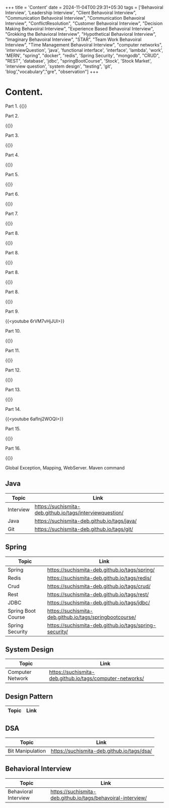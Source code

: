 +++
title = 'Content'
date = 2024-11-04T00:29:31+05:30
tags = ['Behavoiral Interview', 'Leadership Interview', "Client Behavoiral Interview", "Communication Behavoiral Interview",
    "Communication Behavoiral Interview", "ConflictResolution", "Customer Behavoiral Interview", "Decision Making Behavoiral Interview", "Experience Based Behavoiral Interview", "Grokking the Behavioral Interview", "Hypothetical Behavioral Interview", "Imaginary Behavoiral Interview", "STAR", "Team Work Behavoiral Interview", "Time Management Behavoiral Interview", "computer networks", 'interviewQuestion', 'java', 'functional interface', 'interface', 'lambda', 'work', 'MERN', "spring", "docker", "redis", 'Spring Security', "mongodb", "CRUD", "REST", 'database', 'jdbc', "springBootCourse", 'Stock', 'Stock Market', 'interview question', 'system design', "testing", 'git', 'blog',"vocabulary","gre", "observation"]
+++

# Content.


Part 1.
{{<youtube iJLL-KPqBpM>}}


Part 2.

{{<youtube bBTPZ9NdSk8>}}

Part 3.

{{<youtube FU4WlwfS3G0>}}

Part 4.

{{<youtube iuqZvajTOyA>}}

Part 5.

{{<youtube kx-XDoPjoHw>}}

Part 6.

{{<youtube iYIjJ7utdDI>}}

Part 7.

{{<youtube F9lcK1jnAcs>}}

Part 8.

{{<youtube HgqcT3j7_x0>}}

Part 8.

{{<youtube _pvzcxrKWAs>}}

Part 8.

{{<youtube hB0NjMheu90>}}

Part 8.

{{<youtube RxTV9dLvKt0>}}

Part 9.

{{<youtube 6rVM7vHjJUI>}}

Part 10.

{{<youtube AFCs4gRxc_s>}}

Part 11.

{{<youtube tOUXSd-8SVg>}}

Part 12.

{{<youtube hn1Vi6qD2Cg>}}

Part 13.

{{<youtube t6aN8SzMah0>}}

Part 14.

{{<youtube 6afInj2WOQI>}}

Part 15.

{{<youtube GAb8QOchLyM>}}

Part 16.

{{<youtube boBG8bGjZHA>}}


Global Exception, Mapping, WebServer. Maven command

## Java

|Topic|Link|
|---|---|
|Interview|https://suchismita-deb.github.io/tags/interviewquestion/|
|Java|https://suchismita-deb.github.io/tags/java/|
|Git|https://suchismita-deb.github.io/tags/git/|

## Spring

| Topic              |Link|
|--------------------|---|
| Spring             |https://suchismita-deb.github.io/tags/spring/|
| Redis              |https://suchismita-deb.github.io/tags/redis/|
| Crud               |https://suchismita-deb.github.io/tags/crud/|
| Rest               |https://suchismita-deb.github.io/tags/rest/|
| JDBC               |https://suchismita-deb.github.io/tags/jdbc/
| Spring Boot Course |https://suchismita-deb.github.io/tags/springbootcourse/
| Spring Security    |https://suchismita-deb.github.io/tags/spring-security/|



## System Design

| Topic            |Link|
|------------------|---|
| Computer Network |https://suchismita-deb.github.io/tags/computer-networks/|


## Design Pattern

| Topic            |Link|
|------------------|---|

## DSA

| Topic            | Link                                       |
|------------------|--------------------------------------------|
| Bit Manipulation | https://suchismita-deb.github.io/tags/dsa/ |

## Behavioral Interview

|Topic| Link                                                         |
|---|--------------------------------------------------------------|
|Behavioral Interview| https://suchismita-deb.github.io/tags/behavoiral-interview/  |

